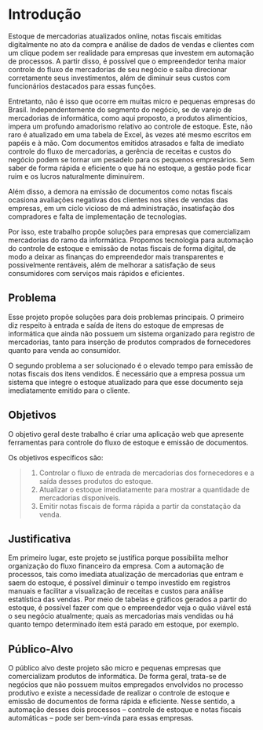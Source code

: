 # Introdução

Estoque de mercadorias atualizados online, notas fiscais emitidas digitalmente no ato da compra e análise de dados de vendas e clientes com um clique podem ser realidade para empresas que investem em automação de processos. A partir disso, é possível que o empreendedor tenha maior controle do fluxo de mercadorias de seu negócio e saiba direcionar corretamente seus investimentos, além de diminuir seus custos com funcionários destacados para essas funções.

Entretanto, não é isso que ocorre em muitas micro e pequenas empresas do Brasil. Independentemente do segmento do negócio, se de varejo de mercadorias de informática, como aqui proposto, a produtos alimentícios, impera um profundo amadorismo relativo ao controle de estoque. Este, não raro é atualizado em uma tabela de Excel, às vezes até mesmo escritos em papéis e à mão. Com documentos emitidos atrasados e falta de imediato controle do fluxo de mercadorias, a gerência de receitas e custos do negócio podem se tornar um pesadelo para os pequenos empresários. Sem saber de forma rápida e eficiente o que há no estoque, a gestão pode ficar ruim e os lucros naturalmente diminuírem.

Além disso, a demora na emissão de documentos como notas fiscais ocasiona avaliações negativas dos clientes nos sites de vendas das empresas, em um ciclo vicioso de má administração, insatisfação dos compradores e falta de implementação de tecnologias.

Por isso, este trabalho propõe soluções para empresas que comercializam mercadorias do ramo da informática. Propomos tecnologia para automação do controle de estoque e emissão de notas fiscais de forma digital, de modo a deixar as finanças do empreendedor mais transparentes e possivelmente rentáveis, além de melhorar a satisfação de seus consumidores com serviços mais rápidos e eficientes.


## Problema
Esse projeto propõe soluções para dois problemas principais. O primeiro diz respeito à entrada e saída de itens do estoque de empresas de informática que ainda não possuem um sistema organizado para registro de mercadorias, tanto para inserção de produtos comprados de fornecedores quanto para venda ao consumidor.

O segundo problema a ser solucionado é o elevado tempo para emissão de notas fiscais dos itens vendidos. É necessário que a empresa possua um sistema que integre o estoque atualizado para que esse documento seja imediatamente emitido para o cliente.

## Objetivos
O objetivo geral deste trabalho é criar uma aplicação web que apresente ferramentas para controle do fluxo de estoque e emissão de documentos.

Os objetivos específicos são:
> 1. Controlar o fluxo de entrada de mercadorias dos fornecedores e a saída desses produtos do estoque.
> 2. Atualizar o estoque imediatamente para mostrar a quantidade de mercadorias disponíveis.
> 3. Emitir notas fiscais de forma rápida a partir da constatação da venda.

## Justificativa

Em primeiro lugar, este projeto se justifica porque possibilita melhor organização do fluxo financeiro da empresa. Com a automação de processos, tais como imediata atualização de mercadorias que entram e saem do estoque, é possível diminuir o tempo investido em registros manuais e facilitar a visualização de receitas e custos para análise estatística das vendas. Por meio de tabelas e gráficos gerados a partir do estoque, é possível fazer com que o empreendedor veja o quão viável está o seu negócio atualmente; quais as mercadorias mais vendidas ou há quanto tempo determinado item está parado em estoque, por exemplo.


## Público-Alvo

O público alvo deste projeto são micro e pequenas empresas que comercializam produtos de informática. De forma geral, trata-se de negócios que não possuem muitos empregados envolvidos no processo produtivo e existe a necessidade de realizar o controle de estoque e emissão de documentos de forma rápida e eficiente. Nesse sentido, a automação desses dois processos – controle de estoque e notas fiscais automáticas – pode ser bem-vinda para essas empresas.

